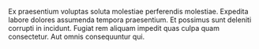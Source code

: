 Ex praesentium voluptas soluta molestiae perferendis molestiae. Expedita labore dolores assumenda tempora praesentium. Et possimus sunt deleniti corrupti in incidunt. Fugiat rem aliquam impedit quas culpa quam consectetur. Aut omnis consequuntur qui.